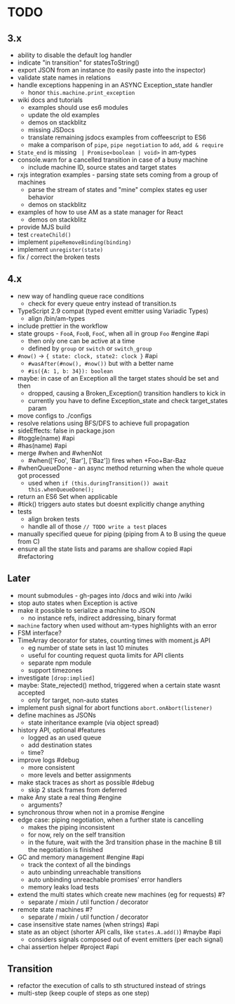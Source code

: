 # TODO

## 3.x
- ability to disable the default log handler
- indicate "in transition" for statesToString()
- export JSON from an instance (to easily paste into the inspector)
- validate state names in relations
- handle exceptions happening in an ASYNC Exception_state handler
  - honor `this.machine.print_exception`
- wiki docs and tutorials
  - examples should use es6 modules
  - update the old examples
  - demos on stackblitz
  - missing JSDocs
  - translate remaining jsdocs examples from coffeescript to ES6
  - make a comparison of `pipe`, `pipe negotiation` to `add`, `add & require`
- `State_end` is missing ` | Promise<boolean | void>` in am-types
- console.warn for a cancelled transition in case of a busy machine
  - include machine ID, source states and target states
- rxjs integration examples - parsing state sets coming from a group of machines
  - parse the stream of states and "mine" complex states eg user behavior
  - demos on stackblitz
- examples of how to use AM as a state manager for React
  - demos on stackblitz
- provide MJS build
- test `createChild()`
- implement `pipeRemoveBinding(binding)`
- implement `unregister(state)`
- fix / correct the broken tests

## 4.x

- new way of handling queue race conditions
  - check for every queue entry instead of transition.ts
- TypeScript 2.9 compat (typed event emitter using Variadic Types)
  - align /bin/am-types
- include prettier in the workflow
- state groups - `FooA`, `FooB`, `FooC`, when all in group `Foo` #engine #api
  - then only one can be active at a time
  - defined by `group` or `switch` or `switch_group`
- `#now()` -> `{ state: clock, state2: clock }` #api
  - `#wasAfter(#now(), #now())` but with a better name
  - `#is({A: 1, b: 34}): boolean`
- maybe: in case of an Exception all the target states should be set and then
  - dropped, causing a Broken_Exception() transition handlers to kick in
  - currently you have to define Exception_state and check target_states param
- move configs to ./configs
- resolve relations using BFS/DFS to achieve full propagation
- sideEffects: false in package.json
- #toggle(name) #api
- #has(name) #api
- merge #when and #whenNot
  - #when(['Foo', 'Bar'], ['Baz']) fires when +Foo+Bar-Baz
- #whenQueueDone - an async method returning when the whole queue got processed
  - used when `if (this.duringTransition()) await this.whenQueueDone();`
- return an ES6 Set when applicable
- #tick() triggers auto states but doesnt explicitly change anything
- tests
  - align broken tests
  - handle all of those `// TODO write a test` places
- manually specified queue for piping (piping from A to B using the queue from C)
- ensure all the state lists and params are shallow copied #api #refactoring

## Later

- mount submodules - gh-pages into /docs and wiki into /wiki
- stop auto states when Exception is active
- make it possible to serialize a machine to JSON
  - no instance refs, indirect addressing, binary format
- `machine` factory when used without am-types highlights with an error
- FSM interface?
- TimeArray decorator for states, counting times with moment.js API
  - eg number of state sets in last 10 minutes
  - useful for counting request quota limits for API clients
  - separate npm module
  - support timezones
- investigate `[drop:implied]`
- maybe: State_rejected() method, triggered when a certain state wasnt accepted
  - only for target, non-auto states
- implement push signal for abort functions `abort.onAbort(listener)`
- define machines as JSONs
  - state inheritance example (via object spread)
- history API, optional #features
  - logged as an used queue
  - add destination states
  - time?
- improve logs #debug
  - more consistent
  - more levels and better assignments
- make stack traces as short as possible #debug
    - skip 2 stack frames from deferred
- make Any state a real thing #engine
  - arguments?
- synchronous throw when not in a promise #engine
- edge case: piping negotiation, when a further state is cancelling
  - makes the piping inconsistent
  - for now, rely on the self transition
  - in the future, wait with the 3rd transition phase in the machine B
    till the negotiation is finished
- GC and memory management #engine #api
  - track the context of all the bindings
  - auto unbinding unreachable transitions
  - auto unbinding unreachable promises' error handlers
  - memory leaks load tests
- extend the multi states which create new machines (eg for requests) #?
  - separate / mixin / util function / decorator
- remote state machines #?
  - separate / mixin / util function / decorator
- case insensitive state names (when strings) #api
- state as an object (shorter API calls, like `states.A.add()`) #maybe #api
  - considers signals composed out of event emitters (per each signal)
- chai assertion helper #project #api

## Transition

 * refactor the execution of calls to sth structured instead of strings
 * multi-step (keep couple of steps as one step)
